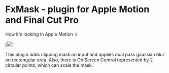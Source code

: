 # FxMask - plugin for Apple Motion and Final Cut Pro

How it's looking in Apple Motion ↓

[<img src="FxMaskShow.png">]

This plugin adds clipping mask on input and applies dual pass gaussian blur on rectangular area. Also, there is On Screen Control represented by 2 circular points, which can scale the mask.
